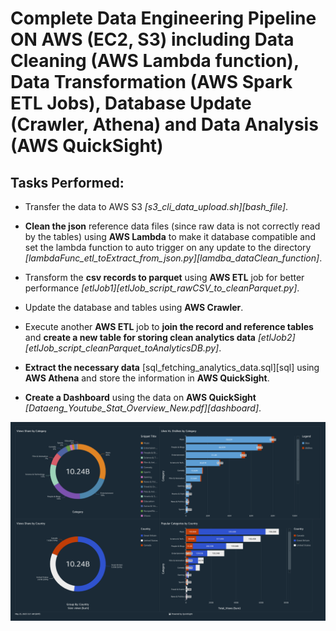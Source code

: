 # Complete Data Engineering Pipeline ON AWS (EC2, S3) including Data Cleaning (AWS Lambda function), Data Transformation (AWS Spark ETL Jobs), Database Update (Crawler, Athena) and Data Analysis (AWS QuickSight)

## Tasks Performed:

- Transfer the data to AWS S3 *[s3_cli_data_upload.sh][bash_file]*.

- **Clean the json** reference data files (since raw data is not correctly read by the tables) using **AWS Lambda** to make it database compatible and set the lambda function to auto trigger on any update to the directory *[lambdaFunc_etl_toExtract_from_json.py][lamdba_dataClean_function]*.

- Transform the **csv records to parquet** using **AWS ETL** job for better performance *[etlJob1][etlJob_script_rawCSV_to_cleanParquet.py]*.

- Update the database and tables using **AWS Crawler**.

- Execute another **AWS ETL** job to **join the record and reference tables** and **create a new table for storing clean analytics data** *[etlJob2][etlJob_script_cleanParquet_toAnalyticsDB.py]*.

- **Extract the necessary data** [sql_fetching_analytics_data.sql][sql] using **AWS Athena** and store the information in **AWS QuickSight**.

- **Create a Dashboard** using the data on **AWS QuickSight** *[Dataeng_Youtube_Stat_Overview_New.pdf][dashboard]*.

[![QuickSight Dashboard](Dataeng_Youtube_Stat_Overview_New.png)](Dataeng_Youtube_Stat_Overview_New.pdf)